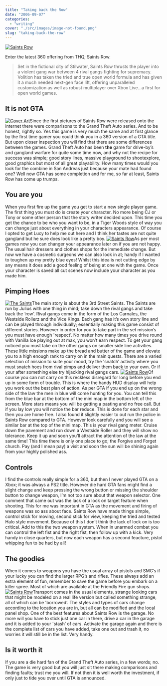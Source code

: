 ```yaml
---
title: "Taking back the Row"
date: "2006-09-07"
categories: 
  - "writing"
cover: "./src/images/image-not-found.png"
slug: "taking-back-the-row"
---
```


[![Saints Row](/images/236710745_658b346ac5.jpg)](http://www.flickr.com/photos/funkylarma/236710745/ "Photo Sharing")

Enter the latest 360 offering from THQ; Saints Row.

> Set in the fictional city of Stilwater, Saints Row thrusts the player into a violent gang war between 4 rival gangs fighting for supremacy. Volition has taken the tried and true open world formula and has given it a much needed next-gen face lift, offering unparalleled customization as well as robust multiplayer over Xbox Live…a first for open world games.

## It is not GTA

[![Cover Art](/images/236710746_c61b97df3d_m.jpg)](http://www.flickr.com/photos/funkylarma/236710746/ "Photo Sharing")Since the first pictures of Saints Row were released onto the internet there were comparisons to the Grand Theft Auto series. And to be honest, rightly so. Yes this game is very much the same and at first glance by the first time gamer you could think you in a 360 version of a GTA title. But upon closer inspection you will find that there are some differences between the games. Grand Theft Auto has been **the** game for drive-by’s and gangland warfare for quite some time now, and why not the recipe for success was simple; good story lines, massive playground to shootexplore, good graphics but most of all great playability. How many times would you look for the combine in San Andreas just because your mate had found one? Well now GTA has some completion and for me, so far at least, Saints Row has come up trumps.

## You are you

When you first fire up the game you get to start a new single player game. The first thing you must do is create your character. No more being CJ or Tony or some other person that the story writer decided upon. This time you get the chance to be who you want to be, in a Tiger Woods style of way you can change just about everything in your characters appearance. Of course I opted to get Lucy to help me out here and I think her tastes are not quite gangland but he sure does look like a pretty boy. [![Saints Row](/images/236710749_5c2f5c206c_m.jpg)](http://www.flickr.com/photos/funkylarma/236710749/ "Photo Sharing")As per most games now you can changer your appearance later on if you are not happy. The usual hair dressers and clothes shops for the immediate change. But now we have a cosmetic surgeons we can also look in at; handy if I wanted to toughen up my pretty blue eyes! Whilst this idea is not cutting edge by any means it does add a good feeling of being at one with the game. Once your character is saved all cut scenes now include your character as you made him.

## Pimping Hoes

[![The Saints](/images/236710747_d48c9d234d_m.jpg)](http://www.flickr.com/photos/funkylarma/236710747/ "Photo Sharing")The main story is about the 3rd Street Saints. The Saints are run by Julius with one thing in mind; take down the rival gangs and take back the ‘row’. Rival gangs come in the form of the Los Carnales, the Westside Rollerz and the Vice Kings. Each gang has it’s own story line and can be played through individually; essentially making this game consist of different stories. However in order for you to take part in the set mission’s you must have enough 'respect’. No matter how many times you drive round with Vanilla Ice playing out at max, you won’t earn respect. To get your gang noticed you must take on the other gangs on smaller side line activities. These little missions make up the bread and butter of the game and elevate you to a high enough rank to carry on in the main quests. There are a varied selection of mission to suite your mood, try the 'snatch’ activity where you must snatch hoes from rival pimps and deliver them back to your own. Or if your after something else try hijacking rival gangs cars. [![Saints Row](/images/236710748_901f787afa_m.jpg)](http://www.flickr.com/photos/funkylarma/236710748/ "Photo Sharing")Of course you can not carry on this reckless disregard for long before you end up in some form of trouble. This is where the handy HUD display will help you work out the best plan of action. As per GTA if you end up on the wrong side of the law the men in blue will come hunting for you. You can tell this from the blue bar at the bottom of the mini map in the bottom left of the screen. More stars means you will be getting a pasting and no free call. But if you lay low you will notice the bar reduce. This is done for each star and then you are home free. I also found it slightly easier to out run the police in Saints Row compared to GTA. However look carefully and you will see a similar bar at the top of the mini map. This is your rival gang meter. Cruise down the pavement and run down a Westside Roller and they will show no tolerance. Keep it up and soon you’ll attract the attention of the law at the same time! This time there is only one place to go; the Forgive and Forget church. Pay (and I mean pay) a visit and soon the sun will be shining again from your highly polished ass.

## Controls

I find the controls really simple for a 360, but then I never played GTA on a Xbox; it was always a PS2 title. However die hard GTA fans might find a slight change and keep pressing the wrong button or missing the shoulder button to change weapon, I’m not too sure about that weapon selector. One comment that came out was the lack of a lock on target feature when shooting. This for me was important in GTA as the movement and firing of weapons was so ass about face. Saints Row have made things simple, control stick for moving, second stick for view, keeping the tried and tested Halo style movement. Because of this I don’t think the lack of lock on is too critical. Add to this the two weapon system. When in unarmed combat you can control the left fist and the right fist, then follow up with a kick. Very handy in close quarters, but now each weapon has a second feacture, pistol whipping fun to be had by all!

## The goodies

When it comes to weapons you have the usual array of pistols and SMG’s if your lucky you can find the larger RPG’s and rifles. These always add an extra element of fun, remember to save the game before you embark on a killer spree. Most of which are available at the Friendly Fire gun shops. [![Saints Row](/images/236710750_fb44cd723a_m.jpg)](http://www.flickr.com/photos/funkylarma/236710750/ "Photo Sharing")Transport comes in the usual elements, strange looking cars that might be modeled on a real life version but called something strange, all of which can be 'borrowed’. The styles and types of cars change according to the location you are in, but all can be modified and the local panel shop. One of the best features about Saints Row is the garage. No more will you have to stick just one car in there, drive a car in the garage and it is added to your 'stash’ of cars. Activate the garage again and there is the complete list of cars you have added, take one out and trash it, no worries it will still be in the list. Very handy.

## Is it worth it

If you are a die hard fan of the Grand Theft Auto series, in a few words; no. The game is very good but you will just sit there making comparisons and finding faults; trust me you will. If not then it is well worth the investment, if only just to tide you over until GTA is announced.
